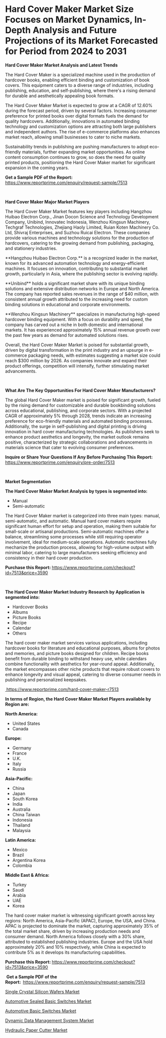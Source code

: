 <p><h1>Hard Cover Maker Market Size Focuses on Market Dynamics, In-Depth Analysis and Future Projections of its Market Forecasted for Period from 2024 to 2031</h1></p><p><strong>Hard Cover Maker Market Analysis and Latest Trends</strong></p>
<p><p>The Hard Cover Maker is a specialized machine used in the production of hardcover books, enabling efficient binding and customization of book covers. This equipment caters to a diverse range of industries, including publishing, education, and self-publishing, where there's a rising demand for durable and aesthetically appealing book formats.</p><p>The Hard Cover Maker Market is expected to grow at a CAGR of 12.60% during the forecast period, driven by several factors. Increasing consumer preference for printed books over digital formats fuels the demand for quality hardcovers. Additionally, innovations in automated binding technology and customization options are attracting both large publishers and independent authors. The rise of e-commerce platforms also enhances market reach, allowing small businesses to cater to niche markets.</p><p>Sustainability trends in publishing are pushing manufacturers to adopt eco-friendly materials, further expanding market opportunities. As online content consumption continues to grow, so does the need for quality printed products, positioning the Hard Cover Maker market for significant expansion in the coming years.</p></p>
<p><strong>Get a Sample PDF of the Report:&nbsp;</strong> <a href="https://www.reportprime.com/enquiry/request-sample/7513">https://www.reportprime.com/enquiry/request-sample/7513</a></p>
<p>&nbsp;</p>
<p><strong>Hard Cover Maker Major Market Players</strong></p>
<p><p>The Hard Cover Maker Market features key players including Hangzhou Huibao Electron Corp., Jinan Docon Science and Technology Development Company, Unibind, Innovatec Indonesia, Wenzhou Kingsun Machinery, Techgraf Technologies, Zhejiang Haoly Limited, Ruian Koten Machinery Co. Ltd, Shivraj Enterprises, and Suzhou Ruicai Electron. These companies provide various machines and technology solutions for the production of hardcovers, catering to the growing demand from publishing, packaging, and stationery industries.</p><p>**Hangzhou Huibao Electron Corp.** is a recognized leader in the market, known for its advanced automation technology and energy-efficient machines. It focuses on innovation, contributing to substantial market growth, particularly in Asia, where the publishing sector is evolving rapidly. </p><p>**Unibind** holds a significant market share with its unique binding solutions and extensive distribution networks in Europe and North America. The company has reported sales revenues in the range of $40 million, with consistent annual growth attributed to the increasing need for custom binding solutions in educational and corporate environments.</p><p>**Wenzhou Kingsun Machinery** specializes in manufacturing high-speed hardcover binding equipment. With a focus on durability and speed, the company has carved out a niche in both domestic and international markets. It has experienced approximately 15% annual revenue growth over the past few years as demand for automated solutions rises.</p><p>Overall, the Hard Cover Maker Market is poised for substantial growth, driven by digital transformation in the print industry and an upsurge in e-commerce packaging needs, with estimates suggesting a market size could reach $300 million by 2026. As companies innovate and expand their product offerings, competition will intensify, further stimulating market advancements.</p></p>
<p>&nbsp;</p>
<p><strong>What Are The Key Opportunities For Hard Cover Maker Manufacturers?</strong></p>
<p><p>The global Hard Cover Maker market is poised for significant growth, fueled by the rising demand for customizable and durable bookbinding solutions across educational, publishing, and corporate sectors. With a projected CAGR of approximately 5% through 2028, trends indicate an increasing preference for eco-friendly materials and automated binding processes. Additionally, the surge in self-publishing and digital printing is driving innovation in hard cover manufacturing technologies. As publishers seek to enhance product aesthetics and longevity, the market outlook remains positive, characterized by strategic collaborations and advancements in materials science that cater to evolving consumer preferences.</p></p>
<p><strong>Inquire or Share Your Questions If Any Before Purchasing This Report:</strong> <a href="https://www.reportprime.com/enquiry/pre-order/7513">https://www.reportprime.com/enquiry/pre-order/7513</a></p>
<p>&nbsp;</p>
<p><strong>Market Segmentation</strong></p>
<p><strong>The Hard Cover Maker Market Analysis by types is segmented into:</strong></p>
<p><ul><li>Manual</li><li>Semi-automatic</li></ul></p>
<p><p>The Hard Cover Maker market is categorized into three main types: manual, semi-automatic, and automatic. Manual hard cover makers require significant human effort for setup and operation, making them suitable for small-scale or artisanal productions. Semi-automatic machines offer a balance, streamlining some processes while still requiring operator involvement, ideal for medium-scale operations. Automatic machines fully mechanize the production process, allowing for high-volume output with minimal labor, catering to large manufacturers seeking efficiency and consistency in their hard cover production.</p></p>
<p><strong>Purchase this Report:&nbsp;</strong><a href="https://www.reportprime.com/checkout?id=7513&price=3590">https://www.reportprime.com/checkout?id=7513&price=3590</a></p>
<p>&nbsp;</p>
<p><strong>The Hard Cover Maker Market Industry Research by Application is segmented into:</strong></p>
<p><ul><li>Hardcover Books</li><li>Albums</li><li>Picture Books</li><li>Recipe</li><li>Calendar</li><li>Others</li></ul></p>
<p><p>The hard cover maker market services various applications, including hardcover books for literature and educational purposes, albums for photos and memories, and picture books designed for children. Recipe books benefit from durable binding to withstand heavy use, while calendars combine functionality with aesthetics for year-round appeal. Additionally, the market encompasses other niche products that require robust covers to enhance longevity and visual appeal, catering to diverse consumer needs in publishing and personalized keepsakes.</p></p>
<p><a href="https://www.reportprime.com/hard-cover-maker-r7513">&nbsp;https://www.reportprime.com/hard-cover-maker-r7513</a></p>
<p><strong>In terms of Region, the Hard Cover Maker Market Players available by Region are:</strong></p>
<p>
    <p> <strong> North America: </strong>
        <ul>
            <li>United States</li>
            <li>Canada</li>
        </ul>
        </p> 
    <p> <strong> Europe: </strong>
        <ul>
            <li>Germany</li>
            <li>France</li>
            <li>U.K.</li>
            <li>Italy</li>
            <li>Russia</li>
        </ul>
        </p> 
    <p> <strong> Asia-Pacific: </strong>
        <ul>
            <li>China</li>
            <li>Japan</li>
            <li>South Korea</li>
            <li>India</li>
            <li>Australia</li>
            <li>China Taiwan</li>
            <li>Indonesia</li>
            <li>Thailand</li>
            <li>Malaysia</li>
        </ul>
        </p> 
    <p> <strong> Latin America: </strong>
        <ul>
            <li>Mexico</li>
            <li>Brazil</li>
            <li>Argentina Korea</li>
            <li>Colombia</li>
        </ul>
        </p> 
    <p> <strong> Middle East & Africa: </strong>
        <ul>
            <li>Turkey</li>
            <li>Saudi</li>
            <li>Arabia</li>
            <li>UAE</li>
            <li>Korea</li>
        </ul>
    </p>
    </p>
<p><p>The hard cover maker market is witnessing significant growth across key regions: North America, Asia-Pacific (APAC), Europe, the USA, and China. APAC is projected to dominate the market, capturing approximately 35% of the total market share, driven by increasing production needs and consumer demand. North America follows closely with a 30% share, attributed to established publishing industries. Europe and the USA hold approximately 20% and 10% respectively, while China is expected to contribute 5% as it develops its manufacturing capabilities.</p></p>
<p><strong>Purchase this Report: </strong><a href="https://www.reportprime.com/checkout?id=7513&price=3590">https://www.reportprime.com/checkout?id=7513&price=3590</a></p>
<p>&nbsp;<strong>Get a Sample PDF of the Report:&nbsp;&nbsp;</strong><a href="https://www.reportprime.com/enquiry/request-sample/7513">https://www.reportprime.com/enquiry/request-sample/7513</a></p>
<p><strong></strong></p>
<p><p><a href="https://www.linkedin.com/pulse/single-crystal-silicon-wafers-market-trends-strategic-llvge?trackingId=1EPTZLYsSea5Vcj4b3IzqQ%3D%3D">Single Crystal Silicon Wafers Market</a></p><p><a href="https://issuu.com/reportprime-2/docs/automotive-sealed-basic-switches-ma_f1fe685118aac5">Automotive Sealed Basic Switches Market</a></p><p><a href="https://issuu.com/reportprime-2/docs/automotive-basic-switches-market-si_f9532ba18f9d8d">Automotive Basic Switches Market</a></p><p><a href="https://medium.com/@keith.sutherland8067/analyzing-key-drivers-in-the-dynamic-data-management-system-market-market-trends-and-future-4c63265b0864">Dynamic Data Management System Market</a></p><p><a href="https://github.com/PeterParrish5/Market-Research-Report-List-6/blob/main/hydraulic-paper-cutter-market.md">Hydraulic Paper Cutter Market</a></p></p>
